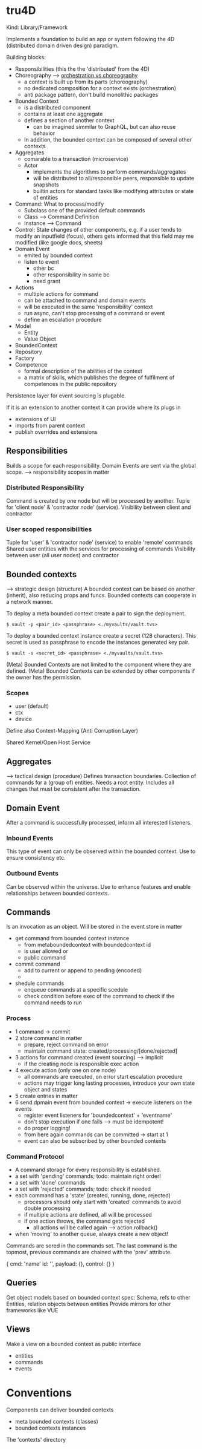tru4D
=====

Kind: Library/Framework

Implements a foundation to build an app or system following the 4D (distributed domain driven design) paradigm.

Building blocks:
- Responsibilities (this the the 'distributed' from the 4D)
- Choreography --> [orchestration vs choreography](https://stackoverflow.com/questions/4127241/orchestration-vs-choreography)
    - a context is built up from its parts (choreography)
    - no dedicated composition for a context exists (orchestration)
    - anti package pattern, don't build monolithic packages
- Bounded Context
    - is a distributed component
    - contains at least one aggregate
    - defines a section of another context 
        - can be imagined simmilar to GraphQL, but can also reuse behavior
    - In addition, the bounded context can be composed of several other contexts
- Aggregates
    - comarable to a transaction (microservice) 
    - Actor 
        - implements the algorithms to perform commands/aggregates
        - will be distributed to all/responsible peers, responsible to update snapshots
        - builtin actors for standard tasks like modifying attributes or state of entities
- Command: What to process/modify
    - Subclass one of the provided default commands
    - Class --> Command Definition
    - Instance --> Command
- Control: State changes of other components, e.g. if a user tends to modify an inputfield (focus), others gets informed
that this field may me modified (like google docs, sheets)
- Domain Event
    - emited by bounded context
    - listen to event
        - other bc
        - other responsibility in same bc
        - need grant 
- Actions
    - multiple actions for command
    - can be attached to command and domain events
    - will be executed in the same 'responsibility' context
    - run async, can't stop processing of a command or event
    - define an escalation procedure
- Model
    - Entity
    - Value Object
- BoundedContext
- Repository
- Factory
- Competence
    - formal description of the abilities of the context
    - a matrix of skills, which publishes the degree of fulfilment of competences in the public repository  

Persistence layer for event sourcing is plugable.

If it is an extension to another context it can provide where its plugs in 
- extensions of UI
- imports from parent context
- publish overrides and extensions

## Responsibilities
Builds a scope for each responsibility. Domain Events are sent via the global scope.
--> responsibility scopes in matter

### Distributed Responsibility
Command is created by one node but will be processed by another.
Tuple for 'client node' & 'contractor node' (service).
Visibility between client and contractor

### User scoped responsibilities
Tuple for 'user' & 'contractor node' (service) to enable 'remote' commands
Shared user entities with the services for processing of commands 
Visibility between user (all user nodes) and contractor
 
## Bounded contexts
--> strategic design (structure)
A bounded context can be based on another (inherit), also reducing props and funcs.
Bounded contexts can cooperate in a network manner.

To deploy a meta bounded context create a pair to sign the deployment. 

    $ vault -p <pair_id> <passphrase> <./myvaults/vault.tvs>

To deploy a bounded context instance create a secret (128 characters). This secret is used as passphrase to encode the
instances generated key pair. 

    $ vault -s <secret_id> <passphrase> <./myvaults/vault.tvs>

(Meta) Bounded Contexts are not limited to the component where they are defined.
(Meta) Bounded Contexts can be extended by other components if the owner has the permission. 

### Scopes

- user  (default)
- ctx
- device

Define also Context-Mapping (Anti Corruption Layer)

Shared Kernel/Open Host Service

## Aggregates
--> tactical design (procedure)
Defines transaction boundaries. Collection of commands for a (group of) entities. Needs a root entity.
Includes all changes that must be consistent after the transaction.

## Domain Event
After a command is successfully processed, inform all interested listeners.

### Inbound Events
This type of event can only be observed within the bounded context. Use to ensure consistency etc.

### Outbound Events
Can be observed within the universe. Use to enhance features and enable relationships between
bounded contexts.

## Commands
Is an invocation as an object. Will be stored in the event store in matter 

- get command from bounded context instance
    - from metaboundedcontext with boundedcontext id
    - is user allowed or 
    - public command 
- commit command
    - add to current or append to pending (encoded)
    - 
- shedule commands
    - enqueue commands at a specific scedule
    - check condition before exec of the command to check if the command needs to run 

### Process

- 1 command -> commit
- 2 store command in matter
    - prepare, reject command on error
    - maintain command state: created/processing/[done/rejected]
- 3 actions for command created (event sourcing) --> implicit
    - if the creating node is responsible exec action
- 4 execute action (only one on one node)
    - all commands are executed, on error start escalation procedure
    - actions may trigger long lasting processes, introduce your own state object and states
- 5 create entries in matter
- 6 send dpmain event from bounded context -> execute listeners on the events
    - register event listeners for 'boundedcontext' + 'eventname'
    - don't stop execution if one fails --> must be idempotent!
    - do proper logging!
    - from here again commands can be committed -> start at 1
    - event can also be subscribed by other bounded contexts 

### Command Protocol

- A command storage for every responsibility is established.
- a set with 'pending' commands; todo: maintain right order!
- a set with 'done' commands
- a set with 'rejected' commands; todo: check if needed
- each command has a 'state' (created, running, done, rejected)
    - processors should only start with 'created' commands to avoid double processing
    - if multiple actions are defined, all will be processed
    - if one action throws, the command gets rejected
        - all actions will be called again --> action.rollback() 
- when 'moving' to another queue, always create a new object!
  

Commands are sored in the commands set. The last command is the topmost, previous commands are 
chained with the 'prev' attribute. 

   {
        cmd: 'name' 
        id: '', 
        payload: {},
        control: {}
   } 

## Queries

Get object models based on bounded context spec: Schema, refs to other Entities, relation objects between entities
Provide mirrors for other frameworks like VUE

## Views

Make a view on a bounded context as public interface
- entities
- commands
- events

# Conventions
Components can deliver bounded contexts
- meta bounded contexts (classes)
- bounded contexts instances

The 'contexts' directory
